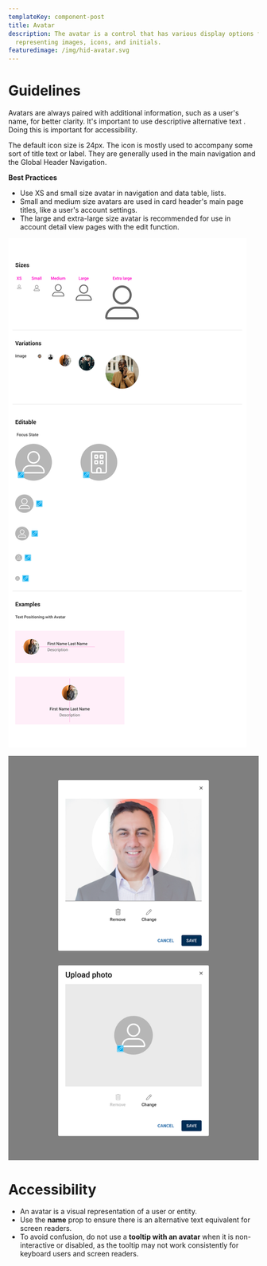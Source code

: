 ```yaml
---
templateKey: component-post
title: Avatar
description: The avatar is a control that has various display options for
  representing images, icons, and initials.
featuredimage: /img/hid-avatar.svg
---
```

# **Guidelines**

Avatars are always paired with additional information, such as a user's name, for better clarity. It's important to use descriptive alternative text . Doing this is important for accessibility.

The default icon size is 24px. The icon is mostly used to accompany some sort of title text or label. They are generally used in the main navigation and the Global Header Navigation.

**Best Practices**

* Use XS and small size avatar in navigation and data table, lists.
* Small and medium size avatars are used in card header's main page titles, like a user's account settings.
* The large and extra-large size avatar is recommended for use in account detail view pages with the edit function.

![](/static/img/avatar.png) 

![](/static/img/avatar-photo-upload.png)

# **A﻿ccessibility**

* An avatar is a visual representation of a user or entity.
* Use the **name** prop to ensure there is an alternative text equivalent for screen readers.
* To avoid confusion, do not use a **tooltip with an avatar** when it is non-interactive or disabled, as the tooltip may not work consistently for keyboard users and screen readers.
